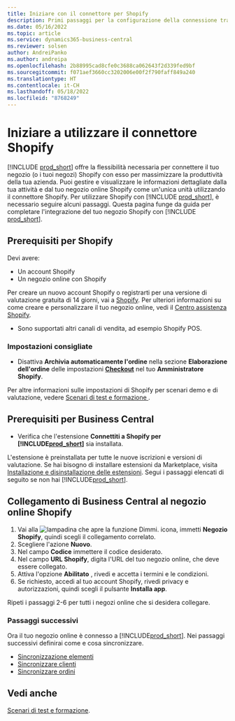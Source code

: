 ```yaml
---
title: Iniziare con il connettore per Shopify
description: Primi passaggi per la configurazione della connessione tra Business Central e Shopify
ms.date: 05/16/2022
ms.topic: article
ms.service: dynamics365-business-central
ms.reviewer: solsen
author: AndreiPanko
ms.author: andreipa
ms.openlocfilehash: 2b88995cad8cfe0c3688ca062643f2d339fed9bf
ms.sourcegitcommit: f071aef3660cc3202006e00f2f790faff849a240
ms.translationtype: HT
ms.contentlocale: it-CH
ms.lasthandoff: 05/18/2022
ms.locfileid: "8768249"
---
```

# <a name="get-started-with-the-shopify-connector"></a>Iniziare a utilizzare il connettore Shopify

[!INCLUDE [prod_short](../includes/prod_short.md)] offre la flessibilità necessaria per connettere il tuo negozio (o i tuoi negozi) Shopify con esso per massimizzare la produttività della tua azienda. Puoi gestire e visualizzare le informazioni dettagliate dalla tua attività e dal tuo negozio online Shopify come un'unica unità utilizzando il connettore Shopify. Per utilizzare Shopify con [!INCLUDE [prod_short](../includes/prod_short.md)], è necessario seguire alcuni passaggi. Questa pagina funge da guida per completare l'integrazione del tuo negozio Shopify con [!INCLUDE [prod_short](../includes/prod_short.md)].

## <a name="prerequisites-for-shopify"></a>Prerequisiti per Shopify

Devi avere:

- Un account Shopify
- Un negozio online con Shopify

Per creare un nuovo account Shopify o registrarti per una versione di valutazione gratuita di 14 giorni, vai a [Shopify](https://www.shopify.com/). Per ulteriori informazioni su come creare e personalizzare il tuo negozio online, vedi il [Centro assistenza Shopify](https://help.shopify.com/).
  
- Sono supportati altri canali di vendita, ad esempio Shopify POS.

### <a name="recommended-settings"></a>Impostazioni consigliate

- Disattiva **Archivia automaticamente l'ordine** nella sezione **Elaborazione dell'ordine** delle impostazioni [**Checkout**](https://www.shopify.com/admin/settings/checkout) nel tuo **Amministratore Shopify**.

Per altre informazioni sulle impostazioni di Shopify per scenari demo e di valutazione, vedere [Scenari di test e formazione ](/dynamics365/business-central/dev-itpro/administration/admin-shopify-connector#preparation).

## <a name="prerequisites-for-business-central"></a>Prerequisiti per Business Central

- Verifica che l'estensione **Connettiti a Shopify per [!INCLUDE[prod_short](../includes/prod_short.md)]** sia installata.

L'estensione è preinstallata per tutte le nuove iscrizioni e versioni di valutazione. Se hai bisogno di installare estensioni da Marketplace, visita [Installazione e disinstallazione delle estensioni](../ui-extensions-install-uninstall.md#install). Segui i passaggi elencati di seguito se non hai [!INCLUDE[prod_short](../includes/prod_short.md)].
<!--
## Installing the **Dynamics 365 Business Central** app to your Shopify online store

For existing [!INCLUDE[prod_short](../includes/prod_short.md)], this step is optional and can be skipped.

1. Locate the [Dynamics 365 Business Central](https://apps.shopify.com/dynamics-365-business-central) app on the [Shopify AppStore](https://apps.shopify.com/)
2. Choose the **Add App** button. Sign-in into your Shopify account if prompted. Select the required online shop if you've more than one.
3. After reviewing privacy and permissions, choose the **Install App** button.
  You can find and open the installed **Dynamics 365 Business Central** app in the **Apps** section on the sidebar of **Shopify admin**.
4. Choose **Sign up now** to start [!INCLUDE[prod_short](../includes/prod_short.md)] trial or **Sign in** if you already have [!INCLUDE[prod_short](../includes/prod_short.md)]. You'll be redirected to your [!INCLUDE[prod_short](../includes/prod_short.md)] at [Business Central](https://businesscentral.dynamics.com).
5. The next steps should be done in [!INCLUDE[prod_short](../includes/prod_short.md)].
-->
## <a name="connecting-business-central-to-the-shopify-online-store"></a>Collegamento di Business Central al negozio online Shopify

1. Vai alla ![lampadina che apre la funzione Dimmi.](../media/ui-search/search_small.png "Dimmi cosa vuoi fare") icona, immetti **Negozio Shopify**, quindi scegli il collegamento correlato.
2. Scegliere l'azione **Nuovo**.  
3. Nel campo **Codice** immettere il codice desiderato.  
4. Nel campo **URL Shopify**, digita l'URL del tuo negozio online, che deve essere collegato.
5. Attiva l'opzione **Abilitato** , rivedi e accetta i termini e le condizioni.
6. Se richiesto, accedi al tuo account Shopify, rivedi privacy e autorizzazioni, quindi scegli il pulsante **Installa app**.

Ripeti i passaggi 2-6 per tutti i negozi online che si desidera collegare.

### <a name="next-steps"></a>Passaggi successivi

Ora il tuo negozio online è connesso a [!INCLUDE[prod_short](../includes/prod_short.md)]. Nei passaggi successivi definirai come e cosa sincronizzare.

- [Sincronizzazione elementi](synchronize-items.md)
- [Sincronizzare clienti](synchronize-customers.md)
- [Sincronizzare ordini](synchronize-orders.md)

## <a name="see-also"></a>Vedi anche

[Scenari di test e formazione](/dynamics365/business-central/dev-itpro/administration/admin-shopify-connector).

